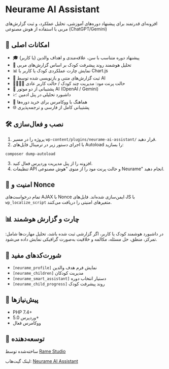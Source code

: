# Neurame AI Assistant

افزونه‌ای قدرتمند برای پیشنهاد دوره‌های آموزشی، تحلیل عملکرد، و ثبت گزارش‌های مربی با استفاده از هوش مصنوعی (ChatGPT/Gemini)

## 🎯 امکانات اصلی

- 🎓 پیشنهاد دوره متناسب با سن، علاقه‌مندی و اهداف والدین (یا کاربر)
- 🧠 تحلیل هوشمند روند پیشرفت کودک بر اساس گزارش‌های مربی
- 📊 نمایش چارت عملکردی کودک یا کاربر با Chart.js
- 📝 ثبت گزارش‌های متنی و بازنویسی شده توسط AI
- 👨‍👩‍👧‍👦 حالت پرنت مود: مدیریت چند کودک / حالت کاربر عادی
- 💬 پشتیبانی از دو موتور AI (OpenAI / Gemini)
- 📈 داشبورد تحلیلی در پنل ادمین
- 🧩 هماهنگ با ووکامرس برای خرید دوره‌ها
- 🌐 پشتیبانی کامل از فارسی و ترجمه‌پذیری

## 🛠 نصب و فعال‌سازی

1. پروژه را در مسیر `wp-content/plugins/neurame-ai-assistant/` قرار دهید.
2. با اجرای دستور زیر در ترمینال فایل‌های Autoload را بسازید:

```
composer dump-autoload
```

3. افزونه را از پنل مدیریت وردپرس فعال کنید.
4. تنظیمات API و حالت پرنت مود را از منوی "هوش مصنوعی Neurame" انجام دهید.

## 🔐 امنیت و Nonce

تمام درخواست‌های AJAX با Nonce ایمن‌سازی شده‌اند. فایل‌های JS با `wp_localize_script` متغیرهای امنیتی را دریافت می‌کنند.

## 📊 چارت و گزارش هوشمند

در داشبورد هوشمند کودک یا کاربر، اگر گزارشی ثبت شده باشد، تحلیل مهارت‌ها شامل:
تمرکز، منطق، حل مسئله، مکالمه و خلاقیت به‌صورت گرافیکی نمایش داده می‌شود.

## 🔗 شورت‌کدهای مفید

- `[neurame_profile]` نمایش فرم هدف والدین
- `[neurame_children]` مدیریت کودکان
- `[neurame_smart_assistant]` دستیار انتخاب دوره
- `[neurame_child_progress]` روند پیشرفت کودک

## 📌 پیش‌نیازها

- PHP 7.4+
- وردپرس 5.0+
- ووکامرس فعال

## 👤 توسعه‌دهنده

ساخته‌شده توسط [Rame Studio](https://ramestudio.com)

لینک گیت‌هاب: [Neurame AI Assistant](https://github.com/Hossein4163/Neurame-AI-Assistant)

